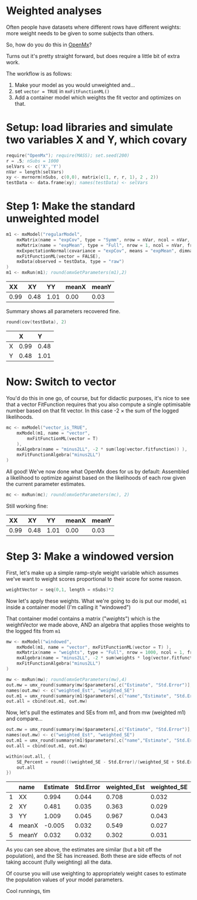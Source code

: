 # Weighted analyses
Often people have datasets where different rows have different weights: more weight needs to be given to some subjects than others.

So, how do you do this in [OpenMx](http://openmx.psyc.virginia.edu)?

Turns out it's pretty straight forward, but does require a little bit of extra work. 

The workflow is as follows:

1. Make your model as you would unweighted and…
2. set `vector = TRUE` in `mxFitFunctionML()`
3. Add a container model which weights the fit vector and optimizes on that.

# Setup: load libraries and simulate two variables X and Y, which covary

```S
require("OpenMx"); require(MASS); set.seed(200)
r = .5; nSubs = 1000
selVars <- c('X','Y')
nVar = length(selVars)
xy <- mvrnorm(nSubs, c(0,0), matrix(c(1, r, r, 1), 2 , 2))
testData <- data.frame(xy); names(testData) <- selVars
```
# Step 1: Make the standard unweighted model

```S
m1 <- mxModel("regularModel", 
	mxMatrix(name = "expCov", type = "Symm", nrow = nVar, ncol = nVar, free = T, labels = c("XX","XY","YY"), values = var(testData)),
	mxMatrix(name = "expMean", type = "Full", nrow = 1, ncol = nVar, free = T, labels = c("meanX","meanY"), values = 0, ubound=1),
	mxExpectationNormal(covariance = "expCov", means = "expMean", dimnames = selVars),
	mxFitFunctionML(vector = FALSE),
	mxData(observed = testData, type = "raw")
)
m1 <- mxRun(m1); round(omxGetParameters(m1),2)
```

| XX   | XY   | YY   | meanX | meanY |
|:-----|:-----|:-----|:------|:------|
| 0.99 | 0.48 | 1.01 | 0.00  | 0.03  |

Summary shows all parameters recovered fine.

```S
round(cov(testData), 2)
```

|   | X    | Y    |
|:--|:-----|:-----|
| X | 0.99 | 0.48 |
| Y | 0.48 | 1.01 |

# Now: Switch to vector

You'd do this in one go, of course, but for didactic purposes, it's nice to see that a vector FitFunction 
requires that you also compute a single optimisable number based on that fit vector. In this case
-2 × the sum of the logged likelihoods.

```S
mc <- mxModel("vector_is_TRUE", 
	mxModel(m1, name = "vector",
		mxFitFunctionML(vector = T)
	),
	mxAlgebra(name = "minus2LL", -2 * sum(log(vector.fitfunction)) ),
	mxFitFunctionAlgebra("minus2LL")
)

```

All good! We've now done what OpenMx does for us by default: Assembled a likelihood to optimize against based on the likelihoods of each row given the current parameter estimates.

```S
mc <- mxRun(mc); round(omxGetParameters(mc), 2)
```

Still working fine:

| XX   | XY   | YY   | meanX | meanY |
|:-----|:-----|:-----|:------|:------|
| 0.99 | 0.48 | 1.01 | 0.00  | 0.03  |

# Step 3: Make a windowed version

First, let's make up a simple ramp-style weight variable which assumes we've want to weight scores proportional to their score for some reason.

```S
weightVector = seq(0,1, length = nSubs)*2
```

Now let's apply these weights. What we're going to do is put our model, `m1` inside a container model (I'm calling it "windowed")

That container model contains a matrix ("*weights*") which is the weightVector we made above, AND an algebra that applies those weights to the logged fits from `m1`

```S
mw <- mxModel("windowed",
	mxModel(m1, name = "vector", mxFitFunctionML(vector = T) ),
	mxMatrix(name = "weights", type = "Full", nrow = 1000, ncol = 1, free = F, values = weightVector),
	mxAlgebra(name = "minus2LL", -2 * sum(weights * log(vector.fitfunction)) ),
	mxFitFunctionAlgebra("minus2LL")
)

mw <- mxRun(mw); round(omxGetParameters(mw),4)
out.mw = umx_round(summary(mw)$parameters[,c("Estimate", "Std.Error")],3, coerce = F)
names(out.mw) <- c("weighted_Est", "weighted_SE")
out.m1 = umx_round(summary(m1)$parameters[,c("name","Estimate", "Std.Error")],3, coerce = F)
out.all = cbind(out.m1, out.mw)
```

Now, let's pull the estimates and SEs from m1, and from mw (weighted m1) and compare...

```S
out.mw = umx_round(summary(mw)$parameters[,c("Estimate", "Std.Error")],3, coerce = F)
names(out.mw) <- c("weighted_Est", "weighted_SE")
out.m1 = umx_round(summary(m1)$parameters[,c("name","Estimate", "Std.Error")],3, coerce = F)
out.all = cbind(out.m1, out.mw)

within(out.all, {
	SE_Percent = round(((weighted_SE - Std.Error)/(weighted_SE + Std.Error)),2)
	out.all
})
```

|   | name  | Estimate | Std.Error | weighted_Est | weighted_SE | SE_Percent |
|:--|:------|:---------|:----------|:-------------|:------------|:-----------|
| 1 | XX    | 0.994    | 0.044     | 0.708        | 0.032       | -0.16      |
| 2 | XY    | 0.481    | 0.035     | 0.363        | 0.029       | -0.09      |
| 3 | YY    | 1.009    | 0.045     | 0.967        | 0.043       | -0.02      |
| 4 | meanX | -0.005   | 0.032     | 0.549        | 0.027       | -0.08      |
| 5 | meanY | 0.032    | 0.032     | 0.302        | 0.031       | -0.02      |

As you can see above, the estimates are similar (but a bit off the population), and the SE has increased. Both these are side effects of not taking account (fully weighting) all the data.

Of course you will use weighting to appropriately weight cases to estimate the population values of your model parameters.

Cool runnings,
tim